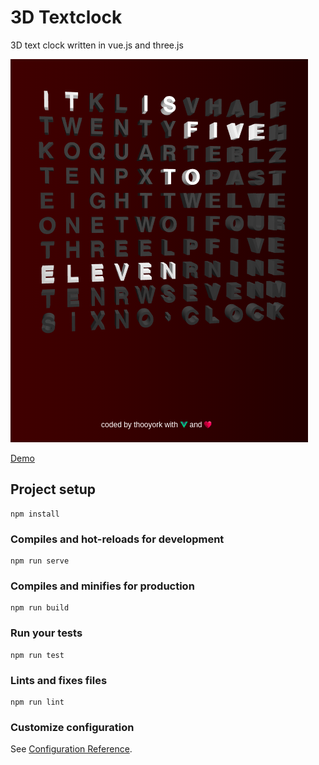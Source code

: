 # 3D Textclock

3D text clock written in vue.js and three.js

![textclock](screenshot_textclock.png?raw=true "textclock")

<a href="http://smart-sign.com/leanclock3d">Demo</a>

## Project setup
```
npm install
```

### Compiles and hot-reloads for development
```
npm run serve
```

### Compiles and minifies for production
```
npm run build
```

### Run your tests
```
npm run test
```

### Lints and fixes files
```
npm run lint
```

### Customize configuration
See [Configuration Reference](https://cli.vuejs.org/config/).
